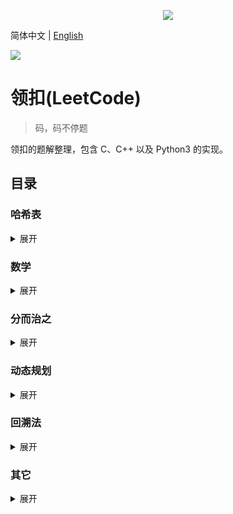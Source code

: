 <p align="center"><img src="https://leetcode.com/static/images/LeetCode_Sharing.png"></p>

简体中文 | [English](README_EN.md)

![](https://img.shields.io/badge/license-MIT-000000.svg?style=flat)

领扣(LeetCode)
=============
> 码，码不停题

领扣的题解整理，包含 C、C++ 以及 Python3 的实现。

## 目录
### 哈希表
<details>
<summary>展开</summary>

* :+1: [两数之和](Python3/0001._Two_Sum.py)
* :+1: [无重复字符的最长子串](Python3/0003._Longest_Substring_Without_Repeating_Characters.py)
    - 提示：滑动窗口。
* []()

</details>

### 数学
<details>
<summary>展开</summary>

* :+1: [两数相加](Python3/0002._Add_Two_Numbers.py)
    - 提示：设置虚拟结点。
* []()

</details>

### 分而治之
<details>
<summary>展开</summary>

* :+1: [寻找两个有序数组的中位数](Python3/0004._Median_of_Two_Sorted_Arrays.py) :trollface:
    - 提示：将奇、偶长度的数组合并成一种情况。
    - 进阶：除了分而治之，试想另外的解决方案。
* []()

</details>

### 动态规划
<details>
<summary>展开</summary>

* :+1: [正则表达式匹配](Python3/0010._Regular_Expression_Matching.py) :trollface:
* []()

</details>

### 回溯法
<details>
<summary>展开</summary>

* :+1: [电话号码的字母组合](Python3/0017._Letter_Combinations_of_a_Phone_Number.py)
* :+1: [括号生成](Python3/0022._Generate_Parentheses.py)
* []()

</details>

### 其它
<details>
<summary>展开</summary>

* :+1: [最长回文子串](Python3/0005._Longest_Palindromic_Substring.py)
    - 提示：考虑奇、偶长度的子串。
* :+1: [盛最多水的容器](Python3/0011._Container_With_Most_Water.py)
    - 提示：设置两端点。
* :+1: [三数之和](Python3/0015._3Sum.py)
    - 提示：设置两端点。
* :+1: [删除链表的倒数第N个节点](Python3/0019._Remove_Nth_Node_From_End_of_List.py)
    - 进阶：限制只扫描一趟。
* :+1: [有效的括号](Python3/0020._Valid_Parentheses.py)
    - 提示：栈的应用。
* :+1: [合并两个有序链表](Python3/0021._Merge_Two_Sorted_Lists.py)
    - 提示：设置虚拟结点。
* []()

</details>